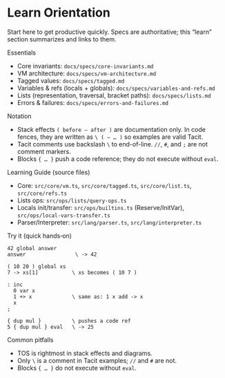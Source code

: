 # Learn Orientation

Start here to get productive quickly. Specs are authoritative; this “learn” section summarizes and links to them.

Essentials
- Core invariants: `docs/specs/core-invariants.md`
- VM architecture: `docs/specs/vm-architecture.md`
- Tagged values: `docs/specs/tagged.md`
- Variables & refs (locals + globals): `docs/specs/variables-and-refs.md`
- Lists (representation, traversal, bracket paths): `docs/specs/lists.md`
- Errors & failures: `docs/specs/errors-and-failures.md`

Notation
- Stack effects `( before — after )` are documentation only. In code fences, they are written as `\ ( — … )` so examples are valid Tacit.
- Tacit comments use backslash `\` to end-of-line. `//`, `#`, and `;` are not comment markers.
- Blocks `{ … }` push a code reference; they do not execute without `eval`.

Learning Guide (source files)
- Core: `src/core/vm.ts`, `src/core/tagged.ts`, `src/core/list.ts`, `src/core/refs.ts`
- Lists ops: `src/ops/lists/query-ops.ts`
- Locals init/transfer: `src/ops/builtins.ts` (Reserve/InitVar), `src/ops/local-vars-transfer.ts`
- Parser/Interpreter: `src/lang/parser.ts`, `src/lang/interpreter.ts`

Try it (quick hands‑on)
```tacit
42 global answer
answer                \ -> 42

( 10 20 ) global xs
7 -> xs[1]           \ xs becomes ( 10 7 )

: inc
  0 var x
  1 +> x             \ same as: 1 x add -> x
  x
;

{ dup mul }          \ pushes a code ref
5 { dup mul } eval   \ -> 25
```

Common pitfalls
- TOS is rightmost in stack effects and diagrams.
- Only `\` is a comment in Tacit examples; `//` and `#` are not.
- Blocks `{ … }` do not execute without `eval`.
